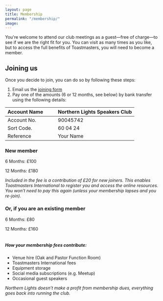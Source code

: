 ```yaml
---
layout: page
title: Membership
permalink: "/membership/"
image: 
---
```



You're  welcome to attend our club meetings as a guest—free of charge—to see if we are the right fit for you. You can visit as many times as you like, but to access the full benefits of Toastmasters, you will need to become a member.

## **Joining us**

Once you decide to join, you can do so by following these steps: 

1. Email us the <a href="{{site.baseurl}}/membershipform">joining form</a>
2. Pay one of the amounts (6 or 12 months, see below) by bank transfer using the following details:

|Account Name &ensp; &emsp;|Northern Lights Speakers Club|
| ------------- | ------------- |
| Account No.  | 90045742 |
| Sort Code.  | 60 04 24 |
| Reference | Your Name |

### **New member**

6 Months: £100 

12 Months: £180 

_Included in the fee is a contribution of £20 for new joiners. This enables Toastmasters International to register you and access the online resources.
You won’t need to pay this again (unless your membership lapses and you re-join)._

### **Or, if you are an existing member**

6 Months: £80

12 Months: £160

##### <br/> How your membership fees contribute:

- Venue hire (Oak and Pastor Function Room)
- Toastmasters International fees
- Equipment storage
- Social media subscriptions (e.g. Meetup)
- Occasional guest speakers

*Northern Lights doesn’t make a profit from membership dues, everything goes back into running the club.*
